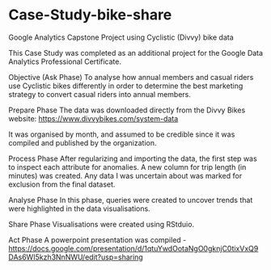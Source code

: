 # Case-Study-bike-share
Google Analytics Capstone Project using Cyclistic (Divvy) bike data

This Case Study was completed as an additional project for the Google Data Analytics Professional Certificate.

Objective (Ask Phase)
To analyse how annual members and casual riders use Cyclistic bikes differently in order to determine the best marketing strategy to convert casual riders into annual members.

Prepare Phase
The data was downloaded directly from the Divvy Bikes website: https://www.divvybikes.com/system-data

It was organised by month, and assumed to be credible since it was compiled and published by the organization.

Process Phase
After regularizing and importing the data, the first step was to inspect each attribute for anomalies. A new column for trip length (in minutes) was created. Any data I was uncertain about was marked for exclusion from the final dataset. 

Analyse Phase
In this phase, queries were created to uncover trends that were highlighted in the data visualisations.

Share Phase
Visualisations were created using RStduio.

Act Phase
A powerpoint presentation was compiled - https://docs.google.com/presentation/d/1qtuYwdOotaNgO0gknjC0tixVxQ9DAs6WI5kzh3NnNWU/edit?usp=sharing
